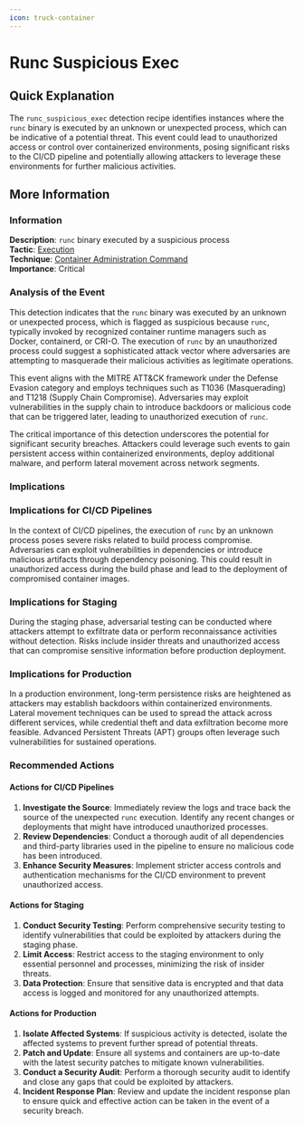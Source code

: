 ```yaml
---
icon: truck-container
---
```


# Runc Suspicious Exec

## Quick Explanation

The `runc_suspicious_exec` detection recipe identifies instances where the `runc` binary is executed by an unknown or unexpected process, which can be indicative of a potential threat. This event could lead to unauthorized access or control over containerized environments, posing significant risks to the CI/CD pipeline and potentially allowing attackers to leverage these environments for further malicious activities.

## More Information

### Information

**Description**: `runc` binary executed by a suspicious process  
**Tactic**: [Execution](../../mitre/tactics/TA0002.md)  
**Technique**: [Container Administration Command](../../mitre/techniques/T1609.md)  
**Importance**: Critical

### Analysis of the Event

This detection indicates that the `runc` binary was executed by an unknown or unexpected process, which is flagged as suspicious because `runc`, typically invoked by recognized container runtime managers such as Docker, containerd, or CRI-O. The execution of `runc` by an unauthorized process could suggest a sophisticated attack vector where adversaries are attempting to masquerade their malicious activities as legitimate operations.

This event aligns with the MITRE ATT\&CK framework under the Defense Evasion category and employs techniques such as T1036 (Masquerading) and T1218 (Supply Chain Compromise). Adversaries may exploit vulnerabilities in the supply chain to introduce backdoors or malicious code that can be triggered later, leading to unauthorized execution of `runc`.

The critical importance of this detection underscores the potential for significant security breaches. Attackers could leverage such events to gain persistent access within containerized environments, deploy additional malware, and perform lateral movement across network segments.

### Implications

### Implications for CI/CD Pipelines

In the context of CI/CD pipelines, the execution of `runc` by an unknown process poses severe risks related to build process compromise. Adversaries can exploit vulnerabilities in dependencies or introduce malicious artifacts through dependency poisoning. This could result in unauthorized access during the build phase and lead to the deployment of compromised container images.

### Implications for Staging

During the staging phase, adversarial testing can be conducted where attackers attempt to exfiltrate data or perform reconnaissance activities without detection. Risks include insider threats and unauthorized access that can compromise sensitive information before production deployment.

### Implications for Production

In a production environment, long-term persistence risks are heightened as attackers may establish backdoors within containerized environments. Lateral movement techniques can be used to spread the attack across different services, while credential theft and data exfiltration become more feasible. Advanced Persistent Threats (APT) groups often leverage such vulnerabilities for sustained operations.

### Recommended Actions

#### Actions for CI/CD Pipelines

1. **Investigate the Source**: Immediately review the logs and trace back the source of the unexpected `runc` execution. Identify any recent changes or deployments that might have introduced unauthorized processes.
2. **Review Dependencies**: Conduct a thorough audit of all dependencies and third-party libraries used in the pipeline to ensure no malicious code has been introduced.
3. **Enhance Security Measures**: Implement stricter access controls and authentication mechanisms for the CI/CD environment to prevent unauthorized access.

#### Actions for Staging

1. **Conduct Security Testing**: Perform comprehensive security testing to identify vulnerabilities that could be exploited by attackers during the staging phase.
2. **Limit Access**: Restrict access to the staging environment to only essential personnel and processes, minimizing the risk of insider threats.
3. **Data Protection**: Ensure that sensitive data is encrypted and that data access is logged and monitored for any unauthorized attempts.

#### Actions for Production

1. **Isolate Affected Systems**: If suspicious activity is detected, isolate the affected systems to prevent further spread of potential threats.
2. **Patch and Update**: Ensure all systems and containers are up-to-date with the latest security patches to mitigate known vulnerabilities.
3. **Conduct a Security Audit**: Perform a thorough security audit to identify and close any gaps that could be exploited by attackers.
4. **Incident Response Plan**: Review and update the incident response plan to ensure quick and effective action can be taken in the event of a security breach.

